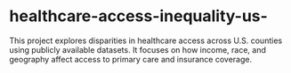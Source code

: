 # healthcare-access-inequality-us-
This project explores disparities in healthcare access across U.S. counties using publicly available datasets. It focuses on how income, race, and geography affect access to primary care and insurance coverage.
